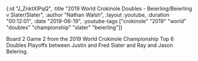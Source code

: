 {:id "J_ZnktXlPqQ",
 :title
 "2019 World Crokinole Doubles - Beierling/Beierling v Slater/Slater",
 :author "Nathan Walsh",
 :layout :youtube,
 :duration "00:12:01",
 :date "2019-06-19",
 :youtube-tags
 ["crokinole"
  "2019"
  "world"
  "doubles"
  "championship"
  "slater"
  "beierling"]}


Board 2 Game 2 from the 2019 World Crokinole Championship Top 6 Doubles Playoffs between Justin and Fred Slater and Ray and Jason Belering.
